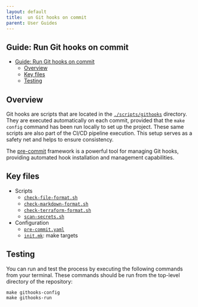 ```yaml
---
layout: default
title:  un Git hooks on commit
parent: User Guides
---
```


## Guide: Run Git hooks on commit

- [Guide: Run Git hooks on commit](#guide-run-git-hooks-on-commit)
  - [Overview](#overview)
  - [Key files](#key-files)
  - [Testing](#testing)

## Overview

Git hooks are scripts that are located in the [`./scripts/githooks`](../../scripts/githooks) directory. They are executed automatically on each commit, provided that the `make config` command has been run locally to set up the project. These same scripts are also part of the CI/CD pipeline execution. This setup serves as a safety net and helps to ensure consistency.

The [pre-commit](https://pre-commit.com/) framework is a powerful tool for managing Git hooks, providing automated hook installation and management capabilities.

## Key files

- Scripts
  - [`check-file-format.sh`](../../scripts/githooks/check-file-format.sh)
  - [`check-markdown-format.sh`](../../scripts/githooks/check-markdown-format.sh)
  - [`check-terraform-format.sh`](../../scripts/githooks/check-terraform-format.sh)
  - [`scan-secrets.sh`](../../scripts/githooks/scan-secrets.sh)
- Configuration
  - [`pre-commit.yaml`](../../scripts/config/pre-commit.yaml)
  - [`init.mk`](../../scripts/init.mk): make targets

## Testing

You can run and test the process by executing the following commands from your terminal. These commands should be run from the top-level directory of the repository:

```shell
make githooks-config
make githooks-run
```
